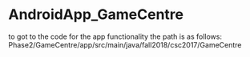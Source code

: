 # AndroidApp_GameCentre
to got to the code for the app functionality the path is as follows: 
Phase2/GameCentre/app/src/main/java/fall2018/csc2017/GameCentre
